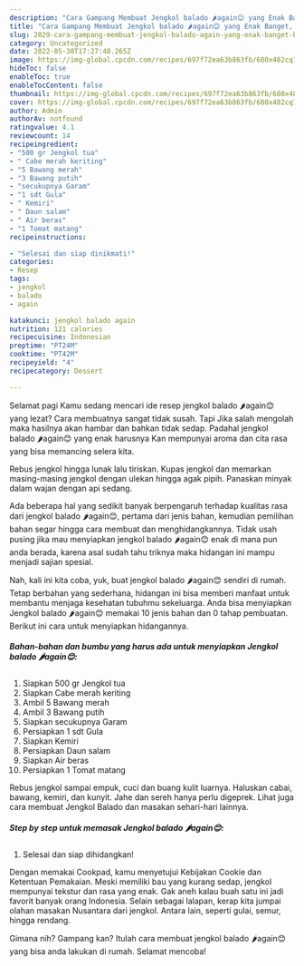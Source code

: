 ```yaml
---
description: "Cara Gampang Membuat Jengkol balado 🌶again😊 yang Enak Banget, Buat Buka Puasa Sempurna"
title: "Cara Gampang Membuat Jengkol balado 🌶again😊 yang Enak Banget, Buat Buka Puasa Sempurna"
slug: 2029-cara-gampang-membuat-jengkol-balado-again-yang-enak-banget-buat-buka-puasa-sempurna
category: Uncategorized
date: 2022-05-30T17:27:48.265Z
image: https://img-global.cpcdn.com/recipes/697f72ea63b863fb/680x482cq70/jengkol-balado-again-foto-resep-utama.jpg
hideToc: false
enableToc: true
enableTocContent: false
thumbnail: https://img-global.cpcdn.com/recipes/697f72ea63b863fb/680x482cq70/jengkol-balado-again-foto-resep-utama.jpg
cover: https://img-global.cpcdn.com/recipes/697f72ea63b863fb/680x482cq70/jengkol-balado-again-foto-resep-utama.jpg
author: Admin
authorAv: notfound
ratingvalue: 4.1
reviewcount: 14
recipeingredient:
- "500 gr Jengkol tua"
- " Cabe merah keriting"
- "5 Bawang merah"
- "3 Bawang putih"
- "secukupnya Garam"
- "1 sdt Gula"
- " Kemiri"
- " Daun salam"
- " Air beras"
- "1 Tomat matang"
recipeinstructions:

- "Selesai dan siap dinikmati!"
categories:
- Resep
tags:
- jengkol
- balado
- again

katakunci: jengkol balado again 
nutrition: 121 calories
recipecuisine: Indonesian
preptime: "PT24M"
cooktime: "PT42M"
recipeyield: "4"
recipecategory: Dessert

---
```



Selamat pagi Kamu sedang mencari ide resep jengkol balado 🌶again😊 yang lezat? Cara membuatnya sangat tidak susah. Tapi Jika salah mengolah maka hasilnya akan hambar dan bahkan tidak sedap. Padahal jengkol balado 🌶again😊 yang enak harusnya Kan mempunyai aroma dan cita rasa yang bisa memancing selera kita.


Rebus jengkol hingga lunak lalu tiriskan. Kupas jengkol dan memarkan masing-masing jengkol dengan ulekan hingga agak pipih. Panaskan minyak dalam wajan dengan api sedang.

Ada beberapa hal yang sedikit banyak berpengaruh terhadap kualitas rasa dari jengkol balado 🌶again😊, pertama dari jenis bahan, kemudian pemilihan bahan segar hingga cara membuat dan menghidangkannya. Tidak usah pusing jika mau menyiapkan jengkol balado 🌶again😊 enak di mana pun anda berada, karena asal sudah tahu triknya maka hidangan ini mampu menjadi sajian spesial.


Nah, kali ini kita coba, yuk, buat jengkol balado 🌶again😊 sendiri di rumah. Tetap berbahan yang sederhana, hidangan ini bisa memberi manfaat untuk membantu menjaga kesehatan tubuhmu sekeluarga. Anda bisa menyiapkan Jengkol balado 🌶again😊 memakai 10 jenis bahan dan 0 tahap pembuatan. Berikut ini cara untuk menyiapkan hidangannya.

<!--inarticleads1-->

##### Bahan-bahan dan bumbu yang harus ada untuk menyiapkan Jengkol balado 🌶again😊:

1. Siapkan 500 gr Jengkol tua
1. Siapkan  Cabe merah keriting
1. Ambil 5 Bawang merah
1. Ambil 3 Bawang putih
1. Siapkan secukupnya Garam
1. Persiapkan 1 sdt Gula
1. Siapkan  Kemiri
1. Persiapkan  Daun salam
1. Siapkan  Air beras
1. Persiapkan 1 Tomat matang


Rebus jengkol sampai empuk, cuci dan buang kulit luarnya. Haluskan cabai, bawang, kemiri, dan kunyit. Jahe dan sereh hanya perlu digeprek. Lihat juga cara membuat Jengkol Balado dan masakan sehari-hari lainnya. 

<!--inarticleads2-->

##### Step by step untuk memasak Jengkol balado 🌶again😊:


1. Selesai dan siap dihidangkan!

Dengan memakai Cookpad, kamu menyetujui Kebijakan Cookie dan Ketentuan Pemakaian. Meski memiliki bau yang kurang sedap, jengkol mempunyai tekstur dan rasa yang enak. Gak aneh kalau buah satu ini jadi favorit banyak orang Indonesia. Selain sebagai lalapan, kerap kita jumpai olahan masakan Nusantara dari jengkol. Antara lain, seperti gulai, semur, hingga rendang. 

Gimana nih? Gampang kan? Itulah cara membuat jengkol balado 🌶again😊 yang bisa anda lakukan di rumah. Selamat mencoba!
